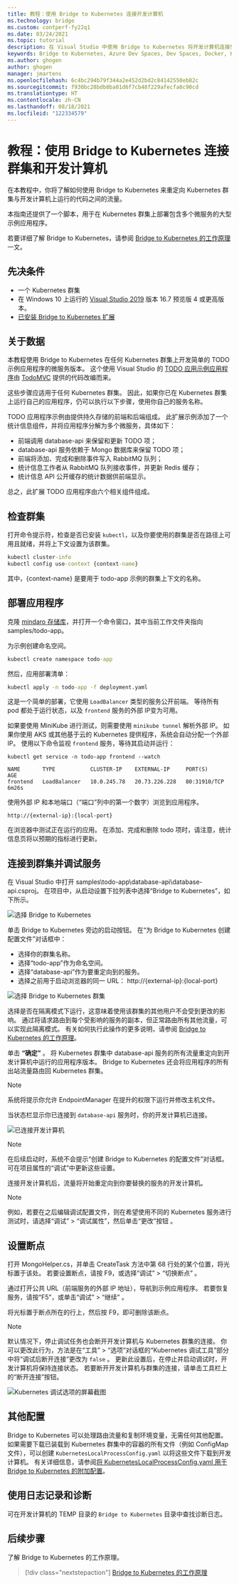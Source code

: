```yaml
---
title: 教程：使用 Bridge to Kubernetes 连接开发计算机
ms.technology: bridge
ms.custom: contperf-fy22q1
ms.date: 03/24/2021
ms.topic: tutorial
description: 在 Visual Studio 中使用 Bridge to Kubernetes 将开发计算机连接到 Kubernetes 群集。
keywords: Bridge to Kubernetes, Azure Dev Spaces, Dev Spaces, Docker, Kubernetes, Azure, 容器
ms.author: ghogen
author: ghogen
manager: jmartens
ms.openlocfilehash: 6c4bc294b79f344a2e452d2bd2c84142550eb82c
ms.sourcegitcommit: f930bc28bdb0ba01d6f7cb48f229afecfa0c90cd
ms.translationtype: HT
ms.contentlocale: zh-CN
ms.lasthandoff: 08/18/2021
ms.locfileid: "122334579"
---
```

# <a name="tutorial-use-bridge-to-kubernetes-to-connect-your-clusters-and-your-development-computers"></a>教程：使用 Bridge to Kubernetes 连接群集和开发计算机

在本教程中，你将了解如何使用 Bridge to Kubernetes 来重定向 Kubernetes 群集与开发计算机上运行的代码之间的流量。 

本指南还提供了一个脚本，用于在 Kubernetes 群集上部署包含多个微服务的大型示例应用程序。

若要详细了解 Bridge to Kubernetes，请参阅 [Bridge to Kubernetes 的工作原理](overview-bridge-to-kubernetes.md)一文。

## <a name="prerequisites"></a>先决条件

- 一个 Kubernetes 群集
- 在 Windows 10 上运行的 [Visual Studio 2019][visual-studio] 版本 16.7 预览版 4 或更高版本。
- [已安装 Bridge to Kubernetes 扩展][btk-extension]

## <a name="about-the-data"></a>关于数据

本教程使用 Bridge to Kubernetes 在任何 Kubernetes 群集上开发简单的 TODO 示例应用程序的微服务版本。 这个使用 Visual Studio 的 [TODO 应用示例应用程序](http://todomvc.com)由 [TodoMVC][todo-app-github] 提供的代码改编而来。 

 这些步骤应适用于任何 Kubernetes 群集。 因此，如果你已在 Kubernetes 群集上运行自己的应用程序，仍可以执行以下步骤，使用你自己的服务名称。

TODO 应用程序示例由提供持久存储的前端和后端组成。 此扩展示例添加了一个统计信息组件，并将应用程序分解为多个微服务，具体如下：

- 前端调用 database-api 来保留和更新 TODO 项；
- database-api 服务依赖于 Mongo 数据库来保留 TODO 项；
- 前端将添加、完成和删除事件写入 RabbitMQ 队列；
- 统计信息工作者从 RabbitMQ 队列接收事件，并更新 Redis 缓存；
- 统计信息 API 公开缓存的统计数据供前端显示。

总之，此扩展 TODO 应用程序由六个相关组件组成。


## <a name="check-the-cluster"></a>检查群集

打开命令提示符，检查是否已安装 `kubectl`，以及你要使用的群集是否在路径上可用且就绪，并将上下文设置为该群集。

```cmd
kubectl cluster-info
kubectl config use-context {context-name}
```

其中，{context-name} 是要用于 todo-app 示例的群集上下文的名称。

## <a name="deploy-the-application"></a>部署应用程序

克隆 [mindaro 存储库](https://github.com/Microsoft/mindaro)，并打开一个命令窗口，其中当前工作文件夹指向 samples/todo-app。

为示例创建命名空间。

```cmd
kubectl create namespace todo-app
```

然后，应用部署清单：

```cmd
kubectl apply -n todo-app -f deployment.yaml
```

这是一个简单的部署，它使用 `LoadBalancer` 类型的服务公开前端。 等待所有 pod 都处于运行状态，以及 `frontend` 服务的外部 IP变为可用。

如果要使用 MiniKube 进行测试，则需要使用 `minikube tunnel` 解析外部 IP。 如果你使用 AKS 或其他基于云的 Kubernetes 提供程序，系统会自动分配一个外部 IP。 使用以下命令监视 `frontend` 服务，等待其启动并运行：

```output
kubectl get service -n todo-app frontend --watch

NAME       TYPE           CLUSTER-IP    EXTERNAL-IP     PORT(S)        AGE
frontend   LoadBalancer   10.0.245.78   20.73.226.228   80:31910/TCP   6m26s
```

使用外部 IP 和本地端口（“端口”列中的第一个数字）浏览到应用程序。

```
http://{external-ip}:{local-port}
```

在浏览器中测试正在运行的应用。 在添加、完成和删除 todo 项时，请注意，统计信息页将以预期的指标进行更新。

## <a name="connect-to-your-cluster-and-debug-a-service"></a>连接到群集并调试服务

在 Visual Studio 中打开 samples\todo-app\database-api\database-api.csproj。 在项目中，从启动设置下拉列表中选择“Bridge to Kubernetes”，如下所示。

![选择 Bridge to Kubernetes](media/bridge-to-kubernetes/choose-bridge-to-kubernetes.png)

单击 Bridge to Kubernetes 旁边的启动按钮。 在“为 Bridge to Kubernetes 创建配置文件”对话框中：

- 选择你的群集名称。
- 选择“todo-app”作为命名空间。
- 选择“database-api”作为要重定向到的服务。
- 选择之前用于启动浏览器的同一 URL： http://{external-ip}:{local-port}

![选择 Bridge to Kubernetes 群集](media/bridge-to-kubernetes/configure-bridge-debugging.png)

选择是否在隔离模式下运行，这意味着使用该群集的其他用户不会受到更改的影响。 通过将请求路由到每个受影响的服务的副本，但正常路由所有其他流量，可以实现此隔离模式。 有关如何执行此操作的更多说明，请参阅 [Bridge to Kubernetes 的工作原理][btk-overview-routing]。

单击 **“确定”** 。 将 Kubernetes 群集中 database-api 服务的所有流量重定向到开发计算机中运行的应用程序版本。 Bridge to Kubernetes 还会将应用程序的所有出站流量路由回 Kubernetes 群集。

> [!NOTE]
> 系统将提示你允许 EndpointManager 在提升的权限下运行并修改主机文件。

当状态栏显示你已连接到 `database-api` 服务时，你的开发计算机已连接。

![已连接开发计算机](media/bridge-to-kubernetes/development-computer-connected.png)

> [!NOTE]
> 在后续启动时，系统不会提示“创建 Bridge to Kubernetes 的配置文件”对话框。 可在项目属性的“调试”中更新这些设置。

连接开发计算机后，流量将开始重定向到你要替换的服务的开发计算机。

> [!NOTE]
> 例如，若要在之后编辑调试配置文件，则在希望使用不同的 Kubernetes 服务进行测试时，请选择“调试” > “调试属性”，然后单击“更改”按钮  。

## <a name="set-a-break-point"></a>设置断点

打开 MongoHelper.cs，并单击 CreateTask 方法中第 68 行处的某个位置，将光标置于该处。 若要设置断点，请按 F9，或选择“调试” > “切换断点” 。

通过打开公共 URL（前端服务的外部 IP 地址），导航到示例应用程序。 若要恢复服务，请按“F5”，或单击“调试” > “继续”  。

将光标置于断点所在的行上，然后按 F9，即可删除该断点。

> [!NOTE]
> 默认情况下，停止调试任务也会断开开发计算机与 Kubernetes 群集的连接。 你可以更改此行为，方法是在“工具” > “选项”对话框的“Kubernetes 调试工具”部分中将“调试后断开连接”更改为 `false`   。 更新此设置后，在停止并启动调试时，开发计算机将保持连接状态。 若要断开开发计算机与群集的连接，请单击工具栏上的“断开连接”按钮。
>
>![Kubernetes 调试选项的屏幕截图](media/bridge-to-kubernetes/kubernetes-debugging-options.png)

## <a name="additional-configuration"></a>其他配置

Bridge to Kubernetes 可以处理路由流量和复制环境变量，无需任何其他配置。 如果需要下载已装载到 Kubernetes 群集中的容器的所有文件（例如 ConfigMap 文件），可以创建 `KubernetesLocalProcessConfig.yaml` 以将这些文件下载到开发计算机。 有关详细信息，请参阅[将 KubernetesLocalProcessConfig.yaml 用于 Bridge to Kubernetes 的附加配置][kubernetesLocalProcessConfig-yaml]。

## <a name="using-logging-and-diagnostics"></a>使用日志记录和诊断

可在开发计算机的 TEMP 目录的 `Bridge to Kubernetes` 目录中查找诊断日志。

## <a name="next-steps"></a>后续步骤

了解 Bridge to Kubernetes 的工作原理。

> [!div class="nextstepaction"]
> [Bridge to Kubernetes 的工作原理](overview-bridge-to-kubernetes.md)

[todo-app-github]: https://github.com/Microsoft/mindaro
[supported-regions]: https://azure.microsoft.com/global-infrastructure/services/?products=kubernetes-service
[troubleshooting]: /azure/dev-spaces/troubleshooting#fail-to-restore-original-configuration-of-deployment-on-cluster
[visual-studio]: https://www.visualstudio.com/vs/
[btk-extension]: https://marketplace.visualstudio.com/items?itemName=ms-azuretools.mindaro
[kubernetesLocalProcessConfig-yaml]: configure-bridge-to-kubernetes.md
[btk-overview-routing]: overview-bridge-to-kubernetes.md#using-routing-capabilities-for-developing-in-isolation

